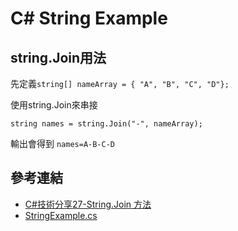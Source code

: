C# String Example
==============

string.Join用法
--------------

先定義` string[] nameArray = { "A", "B", "C", "D"}; `

使用string.Join來串接

`string names = string.Join("-", nameArray);`

輸出會得到 `names=A-B-C-D`


參考連結
-------

* [C#技術分享27-String.Join 方法](https://ithelp.ithome.com.tw/articles/10105683)
* [StringExample.cs](StringExample.cs)

